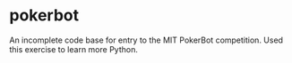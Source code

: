 # pokerbot

An incomplete code base for entry to the MIT PokerBot competition. Used this exercise to learn more Python.
